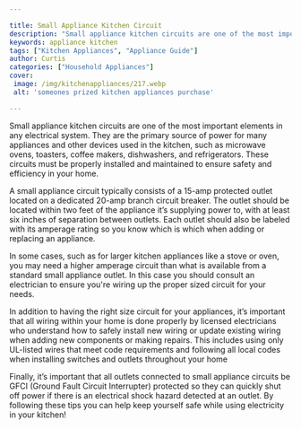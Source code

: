 ```yaml
---

title: Small Appliance Kitchen Circuit
description: "Small appliance kitchen circuits are one of the most important elements in any electrical system. They are the primary source of p...get more detail"
keywords: appliance kitchen
tags: ["Kitchen Appliances", "Appliance Guide"]
author: Curtis
categories: ["Household Appliances"]
cover: 
 image: /img/kitchenappliances/217.webp
 alt: 'someones prized kitchen appliances purchase'

---
```


Small appliance kitchen circuits are one of the most important elements in any electrical system. They are the primary source of power for many appliances and other devices used in the kitchen, such as microwave ovens, toasters, coffee makers, dishwashers, and refrigerators. These circuits must be properly installed and maintained to ensure safety and efficiency in your home.

A small appliance circuit typically consists of a 15-amp protected outlet located on a dedicated 20-amp branch circuit breaker. The outlet should be located within two feet of the appliance it’s supplying power to, with at least six inches of separation between outlets. Each outlet should also be labeled with its amperage rating so you know which is which when adding or replacing an appliance. 

In some cases, such as for larger kitchen appliances like a stove or oven, you may need a higher amperage circuit than what is available from a standard small appliance outlet. In this case you should consult an electrician to ensure you're wiring up the proper sized circuit for your needs. 

In addition to having the right size circuit for your appliances, it’s important that all wiring within your home is done properly by licensed electricians who understand how to safely install new wiring or update existing wiring when adding new components or making repairs. This includes using only UL-listed wires that meet code requirements and following all local codes when installing switches and outlets throughout your home 

Finally, it’s important that all outlets connected to small appliance circuits be GFCI (Ground Fault Circuit Interrupter) protected so they can quickly shut off power if there is an electrical shock hazard detected at an outlet. By following these tips you can help keep yourself safe while using electricity in your kitchen!
